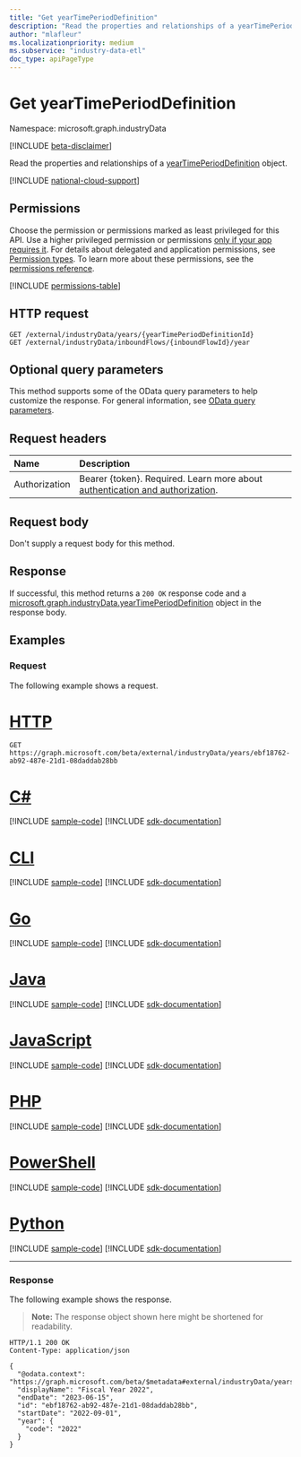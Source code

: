 ```yaml
---
title: "Get yearTimePeriodDefinition"
description: "Read the properties and relationships of a yearTimePeriodDefinition object."
author: "mlafleur"
ms.localizationpriority: medium
ms.subservice: "industry-data-etl"
doc_type: apiPageType
---
```


# Get yearTimePeriodDefinition

Namespace: microsoft.graph.industryData

[!INCLUDE [beta-disclaimer](../../includes/beta-disclaimer.md)]

Read the properties and relationships of a [yearTimePeriodDefinition](../resources/industrydata-yeartimeperioddefinition.md) object.

[!INCLUDE [national-cloud-support](../../includes/global-only.md)]

## Permissions

Choose the permission or permissions marked as least privileged for this API. Use a higher privileged permission or permissions [only if your app requires it](/graph/permissions-overview#best-practices-for-using-microsoft-graph-permissions). For details about delegated and application permissions, see [Permission types](/graph/permissions-overview#permission-types). To learn more about these permissions, see the [permissions reference](/graph/permissions-reference).

<!-- { "blockType": "permissions", "name": "industrydata_yeartimeperioddefinition_get" } -->
[!INCLUDE [permissions-table](../includes/permissions/industrydata-yeartimeperioddefinition-get-permissions.md)]

## HTTP request

<!-- {
  "blockType": "ignored"
}
-->

```http
GET /external/industryData/years/{yearTimePeriodDefinitionId}
GET /external/industryData/inboundFlows/{inboundFlowId}/year
```

## Optional query parameters

This method supports some of the OData query parameters to help customize the response. For general information, see [OData query parameters](/graph/query-parameters).

## Request headers

| Name          | Description               |
| :------------ | :------------------------ |
|Authorization|Bearer {token}. Required. Learn more about [authentication and authorization](/graph/auth/auth-concepts).|

## Request body

Don't supply a request body for this method.

## Response

If successful, this method returns a `200 OK` response code and a [microsoft.graph.industryData.yearTimePeriodDefinition](../resources/industrydata-yeartimeperioddefinition.md) object in the response body.

## Examples

### Request

The following example shows a request.

# [HTTP](#tab/http)
<!-- {
  "blockType": "request",
  "name": "get_yeartimeperioddefinition",
  "sampleKeys": ["ebf18762-ab92-487e-21d1-08daddab28bb"]
}
-->

```msgraph-interactive
GET https://graph.microsoft.com/beta/external/industryData/years/ebf18762-ab92-487e-21d1-08daddab28bb
```

# [C#](#tab/csharp)
[!INCLUDE [sample-code](../includes/snippets/csharp/get-yeartimeperioddefinition-csharp-snippets.md)]
[!INCLUDE [sdk-documentation](../includes/snippets/snippets-sdk-documentation-link.md)]

# [CLI](#tab/cli)
[!INCLUDE [sample-code](../includes/snippets/cli/get-yeartimeperioddefinition-cli-snippets.md)]
[!INCLUDE [sdk-documentation](../includes/snippets/snippets-sdk-documentation-link.md)]

# [Go](#tab/go)
[!INCLUDE [sample-code](../includes/snippets/go/get-yeartimeperioddefinition-go-snippets.md)]
[!INCLUDE [sdk-documentation](../includes/snippets/snippets-sdk-documentation-link.md)]

# [Java](#tab/java)
[!INCLUDE [sample-code](../includes/snippets/java/get-yeartimeperioddefinition-java-snippets.md)]
[!INCLUDE [sdk-documentation](../includes/snippets/snippets-sdk-documentation-link.md)]

# [JavaScript](#tab/javascript)
[!INCLUDE [sample-code](../includes/snippets/javascript/get-yeartimeperioddefinition-javascript-snippets.md)]
[!INCLUDE [sdk-documentation](../includes/snippets/snippets-sdk-documentation-link.md)]

# [PHP](#tab/php)
[!INCLUDE [sample-code](../includes/snippets/php/get-yeartimeperioddefinition-php-snippets.md)]
[!INCLUDE [sdk-documentation](../includes/snippets/snippets-sdk-documentation-link.md)]

# [PowerShell](#tab/powershell)
[!INCLUDE [sample-code](../includes/snippets/powershell/get-yeartimeperioddefinition-powershell-snippets.md)]
[!INCLUDE [sdk-documentation](../includes/snippets/snippets-sdk-documentation-link.md)]

# [Python](#tab/python)
[!INCLUDE [sample-code](../includes/snippets/python/get-yeartimeperioddefinition-python-snippets.md)]
[!INCLUDE [sdk-documentation](../includes/snippets/snippets-sdk-documentation-link.md)]

---

### Response

The following example shows the response.

> **Note:** The response object shown here might be shortened for readability.

<!-- {
  "blockType": "response",
  "truncated": true,
  "@odata.type": "microsoft.graph.industryData.yearTimePeriodDefinition"
}
-->

```http
HTTP/1.1 200 OK
Content-Type: application/json

{
  "@odata.context": "https://graph.microsoft.com/beta/$metadata#external/industryData/years/$entity",
  "displayName": "Fiscal Year 2022",
  "endDate": "2023-06-15",
  "id": "ebf18762-ab92-487e-21d1-08daddab28bb",
  "startDate": "2022-09-01",
  "year": {
    "code": "2022"
  }
}
```
